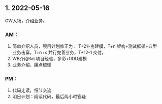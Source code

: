 ## 1. 2022-05-16
GW入场，介绍业务。

### AM：
1. 简单介绍人员，项目计划修正为：
T+2业务建模，T+n 架构+测试框架+典型业务击穿，T+n+x 并行完善业务，T+12-1 交付。
2. WB介绍BaL项目经验，多彩+DDD建模
3. 业务介绍，痛点梳理
### PM：
1. 代码走读，细节交流
2. 明日计划：阅读代码，最后两小时答疑
